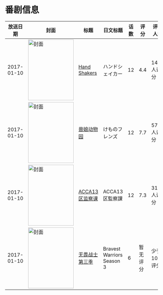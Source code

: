 # 番剧信息

|放送日期|封面|标题|日文标题|话数|评分|评分人数|
|---|---|---|---|---|---|---|
|2017-01-10|<img src="//lain.bgm.tv/pic/cover/c/60/51/174592_74xbt.jpg" alt="封面" style="width:150px;height:200px;object-fit:cover;">|[Hand Shakers](https://bangumi.tv/subject/174592)|ハンドシェイカー|12|4.4|1415人评分|
|2017-01-10|<img src="//lain.bgm.tv/pic/cover/c/18/1f/176478_kk61b.jpg" alt="封面" style="width:150px;height:200px;object-fit:cover;">|[兽娘动物园](https://bangumi.tv/subject/176478)|けものフレンズ|12|7.7|5701人评分|
|2017-01-10|<img src="//lain.bgm.tv/pic/cover/c/de/5d/183492_gtzxP.jpg" alt="封面" style="width:150px;height:200px;object-fit:cover;">|[ACCA13区监察课](https://bangumi.tv/subject/183492)|ACCA13区監察課|12|7.3|3141人评分|
|2017-01-10|<img src="//lain.bgm.tv/pic/cover/c/08/47/207700_8Lj8W.jpg" alt="封面" style="width:150px;height:200px;object-fit:cover;">|[无畏战士 第三季](https://bangumi.tv/subject/207700)|Bravest Warriors Season 3|6|暂无评分|少于10人评分|
